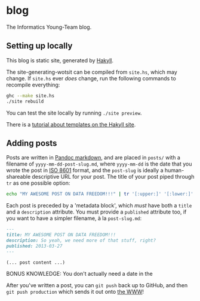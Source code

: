blog
====

The Informatics Young-Team blog.


Setting up locally
------------------

This blog is static site, generated by [Hakyll][].

The site-generating-wotsit can be compiled from `site.hs`, which may
change. If `site.hs` ever *does* change, run the following commands
to recompile everything:

```bash
ghc --make site.hs
./site rebuild
```

You can test the site locally by running `./site preview`.

There is a [tutorial about templates on the Hakyll site][templating].


Adding posts
------------

Posts are written in [Pandoc markdown][], and are placed in `posts/`
with a filename of `yyyy-mm-dd-post-slug.md`, where `yyyy-mm-dd` is the
date that you wrote the post in [ISO 8601][] format, and
the `post-slug` is ideally a human-shareable descriptive URL for your
post. The title of your post piped through `tr` as one possible option:

```bash
echo "MY AWESOME POST ON DATA FREEDOM!!!" | tr '[:upper:]' '[:lower:]' | tr '[:blank:]' '-' | tr --delete --complement '[:alnum:]'
```

Each post is preceded by a 'metadata block', which *must* have both
a `title` and a `description` attribute. You must provide
a `published` attribute too, if you want to have a simpler filename,
à la `post-slug.md`:

```markdown
---
title: MY AWESOME POST ON DATA FREEDOM!!!
description: So yeah, we need more of that stuff, right?
published: 2013-03-27
---

(... post content ...)
```

BONUS KNOWLEDGE: You don't actually need a date in the

After you've written a post, you can `git push` back up to GitHub, and
then `git push production` which sends it out onto [the WWW][inf-yt blog]!


<!-- references -->

[Hakyll]: http://jaspervdj.be/hakyll/
[templating]: http://jaspervdj.be/hakyll/tutorials/04-compilers.html#templates
[Pandoc markdown]: http://www.johnmacfarlane.net/pandoc/README.html#pandocs-markdown
[ISO 8601]: https://en.wikipedia.org/wiki/ISO_8601
[inf-yt blog]: http://inf-yt.org.uk/blog

